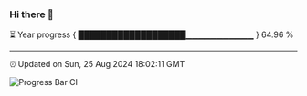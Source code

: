 ### Hi there 👋

⏳ Year progress { ███████████████████▁▁▁▁▁▁▁▁▁▁▁ } 64.96 %

---

⏰ Updated on Sun, 25 Aug 2024 18:02:11 GMT

![Progress Bar CI](https://github.com/EinsPommes/EinsPommes/blob/main/.github/workflows/main.yml)
